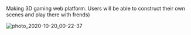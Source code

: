 Making 3D gaming web platform. Users will be able to construct their own scenes and play there with frends)

![photo_2020-10-20_00-22-37](https://user-images.githubusercontent.com/97297489/156416999-af8b0d1d-3f0e-4193-adbd-f8264a59adfb.jpg)
